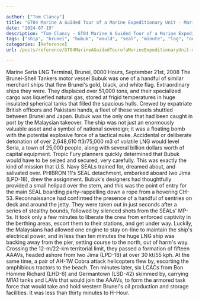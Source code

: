 ```yaml
---

author: ["Tom Clancy"]
title: "GT04 Marine A Guided Tour of a Marine Expeditionary Unit - Marine_split_222.html"
date: "2024-07-19"
description: "Tom Clancy - GT04 Marine A Guided Tour of a Marine Expeditionary Unit"
tags: ["ship", "brunei", "bubuk", "would", "seal", "minute", "lng", "one", "seria", "vessel", "handful", "flew", "huge", "tank", "malaysian", "force", "iwo", "jima", "way", "le", "ten", "aaavs", "marine", "terminal", "hour"]
categories: [Reference]
url: /posts/reference/GT04MarineAGuidedTourofaMarineExpeditionaryUnit-marinesplit222html

---
```



Marine
Seria LNG Terminal, Brunei, 0000 Hours, September 21st, 2008
The Brunei-Shell Tankers motor vessel Bubuk was one of a handful of similar merchant ships that flew Brunei's gold, black, and white flag. Extraordinary ships they were. They displaced over 51,000 tons, and their specialized cargo was liquefied natural gas, stored at frigid temperatures in huge insulated spherical tanks that filled the spacious hulls. Crewed by expatriate British officers and Pakistani hands, a fleet of these vessels shuttled between Brunei and Japan. Bubuk was the only one that had been caught in port by the Malaysian takeover. The ship was not just an enormously valuable asset and a symbol of national sovereign; it was a floating bomb with the potential explosive force of a tactical nuke. Accidental or deliberate detonation of over 2,648,610 ft3/75,000 m3 of volatile LNG would level Seria, a town of 25,000 people, along with several billion dollars worth of capital equipment. Tropic Fury planners quickly determined that Bubuk would have to be seized and secured, very carefully. This was exactly the kind of mission that U.S. Navy SEALs trained for, dreamed about, and salivated over. PHIBRON 11's SEAL detachment, embarked aboard Iwo Jima (LPD-18), drew the assignment.
Bubuk's designers had thoughtfully provided a small helipad over the stern, and this was the point of entry for the main SEAL boarding party-rappelling down a rope from a hovering CH-53. Reconnaissance had confirmed the presence of a handful of sentries on deck and around the jetty. They were taken out in just seconds after a series of stealthy bounds, followed by silenced shots from the SEALs' MP-5s. It took only a few minutes to liberate the crew from enforced captivity in the berthing areas, escort them to their stations, and get under way. Luckily, the Malaysians had allowed one engine to stay on-line to maintain the ship's electrical power, and in less than ten minutes the huge LNG ship was backing away from the pier, setting course to the north, out of harm's way.
Crossing the 12-m/22-km territorial limit, they passed a formation of fifteen AAAVs, headed ashore from Iwo Jima (LPD-18) at over 30 kt/55 kph. At the same time, a pair of AH-1W Cobra attack helicopters flew by, escorting the amphibious tractors to the beach. Ten minutes later, six LCACs from Bon Homme Richard (LHD-6) and Germantown (LSD-42) skimmed by, carrying M1A1 tanks and LAVs that would join the AAAVs, to form the armored task force that would take and hold western Brunei's oil production and storage facilities. It was less than thirty minutes to H-Hour.
